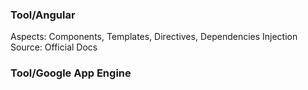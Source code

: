 ### Tool/Angular

Aspects: Components, Templates, Directives, Dependencies Injection
Source: Official Docs

### Tool/Google App Engine
